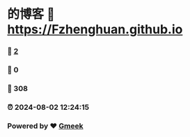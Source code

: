 # 的博客 :link: https://Fzhenghuan.github.io 
### :page_facing_up: [2](https://Fzhenghuan.github.io/tag.html) 
### :speech_balloon: 0 
### :hibiscus: 308 
### :alarm_clock: 2024-08-02 12:24:15 
### Powered by :heart: [Gmeek](https://github.com/Meekdai/Gmeek)
